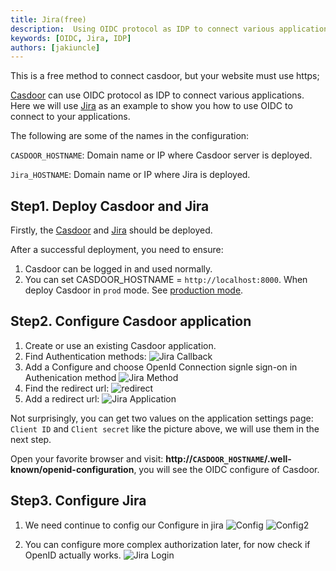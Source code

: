 ```yaml
---
title: Jira(free)
description:  Using OIDC protocol as IDP to connect various applications, like Jira
keywords: [OIDC, Jira, IDP]
authors: [jakiuncle]
---
```

This is a free method to connect casdoor, but your website must use https;

[Casdoor](/docs/basic/server-installation) can use OIDC protocol as IDP to connect various applications. Here we will use [Jira](https://www.atlassian.com/software/jira/guides/getting-started/overview) as an example to show you how to use OIDC to connect to your applications.

The following are some of the names in the configuration:

`CASDOOR_HOSTNAME`: Domain name or IP where Casdoor server is deployed.

`Jira_HOSTNAME`: Domain name or IP where Jira is deployed.

## Step1. Deploy Casdoor and Jira

Firstly, the [Casdoor](/docs/basic/server-installation) and [Jira](https://www.atlassian.com/software/jira/guides/getting-started/overview) should be deployed.

After a successful deployment, you need to ensure:

1. Casdoor can be logged in and used normally.
2. You can set CASDOOR_HOSTNAME = `http://localhost:8000`. When deploy Casdoor in `prod` mode. See [production mode](https://casdoor.org/docs/basic/server-installation#production-mode).

## Step2. Configure Casdoor application

1. Create or use an existing Casdoor application.
2. Find Authentication methods: ![Jira Callback](/img/integration/java/jira2/System.png)
3. Add a Configure and choose OpenId Connection signle sign-on in Authenication method ![Jira Method](/img/integration/java/jira2/method.png)
4. Find the redirect url: ![redirect](/img/integration/java/jira2/redirect.png)
5. Add a redirect url: ![Jira Application](/img/integration/java/jira2/jira_application.png)

Not surprisingly, you can get two values ​​on the application settings page: `Client ID` and `Client secret` like the picture above, we will use them in the next step.

Open your favorite browser and visit: **http://`CASDOOR_HOSTNAME`/.well-known/openid-configuration**, you will see the OIDC configure of Casdoor.

## Step3. Configure Jira

1. We need continue to config our Configure in jira ![Config](/img/integration/java/jira2/Config.png) ![Config2](/img/integration/java/jira2/Config2.png)

2. You can configure more complex authorization later, for now check if OpenID actually works.
![Jira Login](/img/integration/java/jira2/login.gif)
